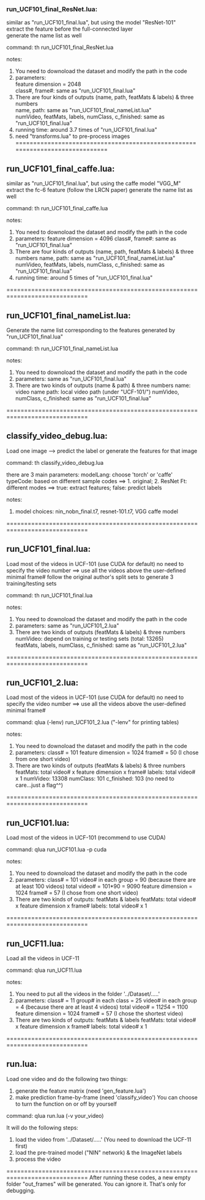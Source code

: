 ### run_UCF101_final_ResNet.lua: <br />
similar as "run_UCF101_final.lua", but using the model "ResNet-101" <br />
extract the feature before the full-connected layer <br />
generate the name list as well <br />

command: th run_UCF101_final_ResNet.lua 

notes: <br />
1. You need to downoload the dataset and modify the path in the code <br />
2. parameters: <br />
	feature dimension = 2048 <br />
	class#, frame#: same as "run_UCF101_final.lua" <br />
3. There are four kinds of outputs (name, path, featMats & labels) & three numbers <br />
	name, path:	same as "run_UCF101_final_nameList.lua" <br />
	numVideo, featMats, labels, numClass, c_finished: same as "run_UCF101_final.lua" <br />
4. running time: around 3.7 times of "run_UCF101_final.lua" <br />
5. need "transforms.lua" to pre-process images <br />
=============================================================================
## run_UCF101_final_caffe.lua:
similar as "run_UCF101_final.lua", but using the caffe model "VGG_M"
extract the fc-6 feature (follow the LRCN paper)
generate the name list as well

command: th run_UCF101_final_caffe.lua 

notes:
1. You need to downoload the dataset and modify the path in the code
2. parameters: 
	feature dimension = 4096
	class#, frame#: same as "run_UCF101_final.lua"
3. There are four kinds of outputs (name, path, featMats & labels) & three numbers
	name, path:	same as "run_UCF101_final_nameList.lua"
	numVideo, featMats, labels, numClass, c_finished: same as "run_UCF101_final.lua"
4. running time: around 5 times of "run_UCF101_final.lua"
	
=============================================================================
## run_UCF101_final_nameList.lua:
Generate the name list corresponding to the features generated by "run_UCF101_final.lua"

command: th run_UCF101_final_nameList.lua 

notes:
1. You need to downoload the dataset and modify the path in the code
2. parameters: same as "run_UCF101_final.lua"
3. There are two kinds of outputs (name & path) & three numbers
	name: 		video name
	path:		local video path (under "UCF-101/")
	numVideo, numClass, c_finished:	same as "run_UCF101_final.lua"

=============================================================================
## classify_video_debug.lua:
Load one image --> predict the label or generate the features for that image

command: th classify_video_debug.lua

there are 3 main parameters:
modelLang:	choose 'torch' or 'caffe'
typeCode:	based on different sample codes ==> 1. original; 2. ResNet
Ft:		different modes ==> true: extract features; false: predict labels

notes:
1. model choices: nin_nobn_final.t7, resnet-101.t7, VGG caffe model

=============================================================================
## run_UCF101_final.lua:
Load most of the videos in UCF-101 (use CUDA for default)
no need to specify the video number ==> use all the videos above the user-defined minimal frame#
follow the original author's split sets to generate 3 training/testing sets

command: th run_UCF101_final.lua 

notes:
1. You need to downoload the dataset and modify the path in the code
2. parameters: same as "run_UCF101_2.lua"
3. There are two kinds of outputs (featMats & labels) & three numbers
	numVideo:	depend on training or testing sets (total: 13265)	
	featMats, labels, numClass, c_finished:	same as "run_UCF101_2.lua"

=============================================================================
## run_UCF101_2.lua:
Load most of the videos in UCF-101 (use CUDA for default)
no need to specify the video number ==> use all the videos above the user-defined minimal frame#

command: qlua (-lenv) run_UCF101_2.lua ("-lenv" for printing tables)

notes:
1. You need to downoload the dataset and modify the path in the code
2. parameters: 
	class# = 101
	feature dimension = 1024
	frame# = 50 (I chose from one short video)
3. There are two kinds of outputs (featMats & labels) & three numbers
	featMats: 	total video# x feature dimension x frame#
	labels:		total video# x 1
	numVideo:	13308
	numClass:	101
	c_finished:	103 (no need to care...just a flag^^)

=============================================================================
## run_UCF101.lua:
Load most of the videos in UCF-101 (recommend to use CUDA)

command: qlua run_UCF101.lua -p cuda

notes:
1. You need to downoload the dataset and modify the path in the code
2. parameters: 
	class# = 101
	video# in each group = 90 (because there are at least 100 videos)
	total video# = 101*90 = 9090
	feature dimension = 1024
	frame# = 57 (I chose from one short video)
3. There are two kinds of outputs: featMats & labels
	featMats: 	total video# x feature dimension x frame#
	labels:		total video# x 1

=============================================================================
## run_UCF11.lua:
Load all the videos in UCF-11  

command: qlua run_UCF11.lua

notes:
1. You need to put all the videos in the folder '../Dataset/.....'
2. parameters: 
	class# = 11
	group# in each class = 25
	video# in each group = 4 (because there are at least 4 videos)
	total video# = 11*25*4 = 1100
	feature dimension = 1024
	frame# = 57 (I chose the shortest video)
3. There are two kinds of outputs: featMats & labels
	featMats: 	total video# x feature dimension x frame#
	labels:		total video# x 1

=============================================================================
## run.lua: 
Load one video and do the following two things: 
1. generate the feature matrix (need 'gen_feature.lua')
2. make prediction frame-by-frame (need 'classify_video')
You can choose to turn the function on or off by yourself

command: qlua run.lua (-v your_video)

It will do the following steps:
1. load the video from '../Dataset/.....' (You need to download the UCF-11 first)
2. load the pre-trained model ("NIN" network) & the ImageNet labels
3. process the video

=============================================================================
After running these codes, a new empty folder "out_frames" will be generated. You can ignore it. That's only for debugging.
